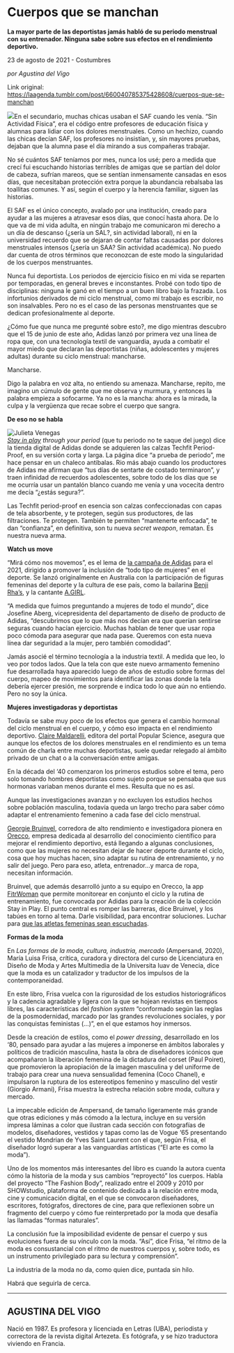 # Cuerpos que se manchan

**La mayor parte de las deportistas jamás habló de su periodo menstrual con su entrenador. Ninguna sabe sobre sus efectos en el rendimiento deportivo.**

23 de agosto de 2021 - Costumbres

_por Agustina del Vigo_

Link original: https://laagenda.tumblr.com/post/660040785375428608/cuerpos-que-se-manchan

![](https://64.media.tumblr.com/fdce01aeb686967cfc43fae61acf9898/fa512b786149946b-8f/s500x750/0406bce3f2b2cc0840614052306246689a19ea41.jpg)En el secundario, muchas chicas usaban el SAF
cuando les venía. “Sin Actividad Física”, era el código entre profesores de
educación física y alumnas para lidiar con los dolores menstruales. Como un
hechizo, cuando las chicas decían SAF, los profesores no insistían, y, sin
mayores pruebas, dejaban que la alumna pase el día mirando a sus compañeras
trabajar. 

No sé cuántos SAF teníamos por mes, nunca los
usé; pero a medida que crecí fui escuchando historias terribles de amigas que
se partían del dolor de cabeza, sufrían mareos, que se sentían inmensamente
cansadas en esos días, que necesitaban protección extra porque la abundancia
rebalsaba las toallitas comunes. Y así, según el cuerpo y la herencia familiar,
siguen las historias. 

El SAF es el único concepto, avalado por una
institución, creado para ayudar a las mujeres a atravesar esos días, que conocí
hasta ahora. De lo que va de mi vida adulta, en ningún trabajo me comunicaron
mi derecho a un día de descanso (¿sería un SAL?, sin actividad laboral), ni en
la universidad recuerdo que se dejaran de contar faltas causadas por dolores
menstruales intensos (¿sería un SAA? Sin actividad académica). No puedo dar
cuenta de otros términos que reconozcan de este modo la singularidad de los
cuerpos menstruantes. 

Nunca fui deportista. Los periodos de ejercicio
físico en mi vida se reparten por temporadas, en general breves e inconstantes.
Probé con todo tipo de disciplinas: ninguna le ganó en el tiempo a un buen
libro bajo la frazada. Los infortunios derivados de mi ciclo menstrual, como mi
trabajo es escribir, no son insalvables. Pero no es el caso de las personas
menstruantes que se dedican profesionalmente al deporte. 

¿Cómo fue que nunca me pregunté sobre esto?, me
digo mientras descubro que el 15 de junio de este año, Adidas lanzó por primera
vez una línea de ropa que, con una tecnología textil de vanguardia, ayuda a
combatir el mayor miedo que declaran las deportistas (niñas, adolescentes y
mujeres adultas) durante su ciclo menstrual: mancharse. 

Mancharse. 

Digo la palabra en voz alta, no entiendo su
amenaza. Mancharse, repito, me imagino un cúmulo de gente que me observa y
murmura, y entonces la palabra empieza a sofocarme. Ya no es la mancha: ahora
es la mirada, la culpa y la vergüenza que recae sobre el cuerpo que sangra. 

**De eso
no se habla** 

![Julieta Venegas](https://64.media.tumblr.com/2727c9155e30b5702b41037b0aa4213d/fa512b786149946b-98/s250x400/cf62cae71b171c2fad9d60d02f3c1e879083b85a.jpg)  
[*Stay in play*](https://t.umblr.com/redirect?z=https%3A%2F%2Fwww.adidas.com%2Fus%2Ftechfit-period-proof-biker-short-tights%2FH15833.html&t=M2FhYmRiNzczYzA0NzEzMmRiMDlkYWZlZWNiMTYxZjI3MDU2NTIzYyxya2FPN3A2bw%3D%3D&b=t%3AXDz46txpppLgDp7rJlWQpw&p=https%3A%2F%2Flaagenda.tumblr.com%2Fpost%2F660040785375428608%2Fcuerpos-que-se-manchan&m=1&ts=1705436582) *through your
period* (que tu periodo no te saque del
juego) dice la tienda digital de Adidas donde se adquieren las calzas Techfit
Period-Proof, en su versión corta y larga. La página dice “a prueba de
periodo”, me hace pensar en un chaleco antibalas. Rio más abajo cuando los
productores de Adidas me afirman que “tus días de sentarte de costado
terminaron”, y traen infinidad de recuerdos adolescentes, sobre todo de los
días que se me ocurría usar un pantalón blanco cuando me venía y una vocecita
dentro me decía “¿estás segura?”. 

Las Techfit period-proof en esencia son calzas
confeccionadas con capas de tela absorbente, y te protegen, según sus
productores, de las filtraciones. Te protegen. También te permiten “mantenerte
enfocada”, te dan “confianza”, en definitiva, son tu nueva *secret weapon*, rematan. Es nuestra nueva arma.

**Watch
us move** 

“Mirá cómo nos movemos”, es el lema de [la campaña de Adidas](https://www.youtube.com/watch?v=MKNOlp6b5i0)
para el 2021, dirigido a promover la inclusión de “todo tipo de mujeres” en el
deporte. Se lanzó originalmente en Australia con la participación de figuras
femeninas del deporte y la cultura de ese país, como la bailarina [Benji Rha’s](https://www.instagram.com/p/B-K86XsgCUk/?igshid=1u4kyc136vxun&hl=es-la), y la
cantante [A.GIRL](https://www.instagram.com/agirlartist/?hl=es). 

“A medida que fuimos preguntando a mujeres de
todo el mundo”, dice Josefine Aberg, vicepresidenta del departamento de diseño
de producto de Adidas, “descubrimos que lo que más nos decían era que querían
sentirse seguras cuando hacían ejercicio. Muchas hablan de tener que usar ropa
poco cómoda para asegurar que nada pase. Queremos con esta nueva línea dar
seguridad a la mujer, pero también comodidad”. 

Jamás asocié el término tecnología a la industria
textil. A medida que leo, lo veo por todos lados. Que la tela con que este
nuevo armamento femenino fue desarrollada haya aparecido luego de años de
estudio sobre formas del cuerpo, mapeo de movimientos para identificar las
zonas donde la tela debería ejercer presión, me sorprende e indica todo lo que
aún no entiendo. Pero no soy la única.

**Mujeres
investigadoras y deportistas** 

Todavía se sabe muy poco de los efectos que
genera el cambio hormonal del ciclo menstrual en el cuerpo, y cómo eso impacta
en el rendimiento deportivo. [Claire Maldarelli](https://www.popsci.com/menstruation-and-muscle-performance/),
editora del portal Popular Science, asegura que aunque los efectos de los
dolores menstruales en el rendimiento es un tema común de charla entre muchas
deportistas, suele quedar relegado al ámbito privado de un chat o a la
conversación entre amigas. 

En la década del ‘40 comenzaron los primeros
estudios sobre el tema, pero solo tomando hombres deportistas como sujeto
porque se pensaba que sus hormonas variaban menos durante el mes. Resulta que
no es así. 

Aunque las investigaciones avanzan y no excluyen
los estudios hechos sobre población masculina, todavía queda un largo trecho
para saber cómo adaptar el entrenamiento femenino a cada fase del ciclo
menstrual. 

[Georgie
Bruinvel](https://twitter.com/gbruinvels), corredora de alto rendimiento
e investigadora pionera en [Orecco](https://twitter.com/orreco1), empresa
dedicada al desarrollo del conocimiento científico para mejorar el rendimiento
deportivo, está llegando a algunas conclusiones, como que las mujeres no
necesitan dejar de hacer deporte durante el ciclo, cosa que hoy muchas hacen,
sino adaptar su rutina de entrenamiento, y no salir del juego. Pero para eso,
atleta, entrenador…y marca de ropa, necesitan información. 

Bruinvel, que además desarrolló junto a su equipo
en Orecco, la app [FitrWoman](https://www.fitrwoman.com/) que permite
monitorear en conjunto el ciclo y la rutina de entrenamiento, fue convocada por
Adidas para la creación de la colección Stay in Play. El punto central es
romper las barreras, dice Bruinvel, y los tabúes en torno al tema. Darle
visibilidad, para encontrar soluciones. Luchar para [que las atletas femeninas sean escuchadas](https://www.catapultsports.com/blog/women-in-sport-georgie-bruinvels-research-scientist-at-orreco-and-fitrwoman). 

**Formas
de la moda** 

En *Las
formas de la moda, cultura, industria, mercado* (Ampersand, 2020), María
Luisa Frisa, crítica, curadora y directora del curso de Licenciatura en Diseño
de Moda y Artes Multimedia de la Universita Iuav de Venecia, dice que la moda
es un catalizador y traductor de los impulsos de la contemporaneidad. 

En este libro, Frisa vuelca con la rigurosidad de
los estudios historiográficos y la cadencia agradable y ligera con la que se
hojean revistas en tiempos libres, las características del *fashion system* “conformado según las reglas de la posmodernidad,
marcado por las grandes revoluciones sociales, y por las conquistas feministas
(…)”, en el que estamos hoy inmersos. 

Desde la creación de estilos, como el *power dressing*, desarrollado en los ‘80,
pensado para ayudar a las mujeres a imponerse en ámbitos laborales y políticos
de tradición masculina, hasta la obra de diseñadores icónicos que acompañaron
la liberación femenina de la dictadura del corset (Paul Poiret), que
promovieron la apropiación de la imagen masculina y del uniforme de trabajo para
crear una nueva sensualidad femenina (Coco Chanel), e impulsaron la ruptura de
los estereotipos femenino y masculino del vestir (Giorgio Armani), Frisa
muestra la estrecha relación sobre moda, cultura y mercado.

La impecable edición de Ampersand, de tamaño
ligeramente más grande que otras ediciones y más cómodo a la lectura, incluye
en su versión impresa láminas a color que ilustran cada sección con fotografías
de modelos, diseñadores, vestidos y tapas como las de Vogue ‘65 presentando el
vestido Mondrian de Yves Saint Laurent con el que, según Frisa, el diseñador
logró superar a las vanguardias artísticas (“El arte es como la moda”). 

Uno de los momentos más interesantes del libro es
cuando la autora cuenta cómo la historia de la moda y sus cambios “reproyectó”
los cuerpos. Habla del proyecto “The Fashion Body”, realizado entre el 2009 y
2010 por SHOWstudio, plataforma de contenido dedicada a la relación entre moda,
cine y comunicación digital, en el que se convocaron diseñadores, escritores,
fotógrafos, directores de cine, para que reflexionen sobre un fragmento del
cuerpo y cómo fue reinterpretado por la moda que desafía las llamadas “formas
naturales”. 

La conclusión fue la imposibilidad evidente de
pensar el cuerpo y sus evoluciones fuera de su vínculo con la moda. “Así”, dice
Frisa, “el ritmo de la moda es consustancial con el ritmo de nuestros cuerpos
y, sobre todo, es un instrumento privilegiado para su lectura y
comprensión”.     

La industria de la moda no da, como quien dice,
puntada sin hilo.

Habrá que seguirla de cerca.



---

 AGUSTINA DEL VIGO
------------------

 Nació en 1987. Es profesora y licenciada en Letras (UBA), periodista y correctora de la revista digital Artezeta. Es fotógrafa, y se hizo traductora viviendo en Francia.

